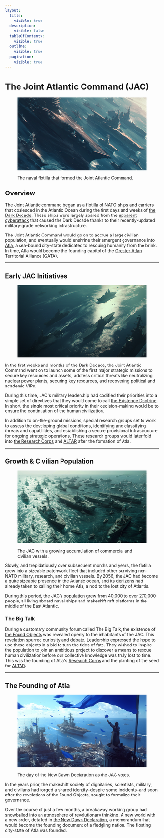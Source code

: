 ```yaml
---
layout:
  title:
    visible: true
  description:
    visible: false
  tableOfContents:
    visible: true
  outline:
    visible: true
  pagination:
    visible: true
---
```


# The Joint Atlantic Command (JAC)

<figure><img src="../../../.gitbook/assets/jac_02.png" alt=""><figcaption><p>The naval flotilla that formed the Joint Atlantic Command.</p></figcaption></figure>

## Overview

The Joint Atlantic command began as a flotilla of NATO ships and carriers that coalesced in the Atlantic Ocean during the first days and weeks of [the Dark Decade](../../history/the-dark-decade.md). These ships were largely spared from the [apparent cyberattack](../../science-and-tech/the-daemon-virus.md) that caused the Dark Decade thanks to their recently-updated military-grade networking infrastructure.

The Joint Atlantic Command would go on to accrue a large civilian population, and eventually would enshrine their emergent governance into [Atla](../key-locations/atla.md), a sea-bound city-state dedicated to rescuing humanity from the brink. In time, Atla would become the founding capitol of the [Greater Atlan Territorial Alliance (GATA)](../the-basics.md).

***

## Early JAC Initiatives

<figure><img src="../../../.gitbook/assets/jac_01.png" alt="" width="563"><figcaption></figcaption></figure>

In the first weeks and months of the Dark Decade, the Joint Atlantic Command went on to launch some of the first major strategic missions to secure key resources and assets, address critical threats like neutralizing nuclear power plants, securing key resources, and recovering political and academic VIPs.

During this time, JAC's military leadership had codified their priorities into a simple set of directives that they would come to call [the Existence Doctrine](../military-and-defense/existence-doctrine.md). In short, the single most critical priority in their decision-making would be to ensure the continuation of the human civilization.

In addition to on-the-ground missions, special research groups set to work to assess the developing global conditions, identifying and classifying threats and capabilities, and establishing a secure provisional infrastructure for ongoing strategic operations. These research groups would later fold into [the Research Corps](../../sol/institutions/the-research-corps.md) and [ALTAR](../institutions/altar.md) after the formation of Atla.

***

## Growth & Civilian Population

<figure><img src="../../../.gitbook/assets/nomoney420_flotilla_of_civillian_naval_ships_and_smaller_vessel_b6511f5d-21ac-4003-bb21-4c585286f74b.png" alt="" width="563"><figcaption><p>The JAC with a growing accumulation of commercial and civilian vessels.</p></figcaption></figure>

Slowly, and trepidatiously over subsequent months and years, the flotilla grew into a sizeable patchwork fleet that included other surviving non-NATO military, research, and civilian vessels. By 2056, the JAC had become a quite sizeable presence in the Atlantic ocean, and its denizens had already taken to calling their home Atla, a nod to the lost city of Atlantis.

During this period, the JAC’s population grew from 40,000 to over 270,000 people, all living aboard naval ships and makeshift raft platforms in the middle of the East Atlantic.

### The Big Talk

During a customary community forum called The Big Talk, the existence of [the Found Objects](../../science-and-tech/found-objects.md) was revealed openly to the inhabitants of the JAC. This revelation spurred curiosity and debate. Leadership expressed the hope to use these objects in a bid to turn the tides of fate. They wished to inspire the population to join an ambitious project to discover a means to rescue human civilization before our collective knowledge was truly lost to time. This was the founding of Atla's [Research Corps](../../sol/institutions/the-research-corps.md) and the planting of the seed for [ALTAR](../institutions/altar.md).

***

## The Founding of Atla

<figure><img src="../../../.gitbook/assets/nomoney420_extreme_close_up_from_the_deck_of_future_celebrating_16c8eaf2-2911-4e01-8504-1ee66893afe4.png" alt="" width="563"><figcaption><p>The day of the New Dawn Declaration as the JAC votes.</p></figcaption></figure>

In the years prior, the makeshift society of dignitaries, scientists, military, and civilians had forged a shared identity–despite some incidents–and soon after the revelations of the Found Objects, sought to formalize their governance.&#x20;

Over the course of just a few months, a breakaway working group had snowballed into an atmosphere of revolutionary thinking. A new world with a new order, detailed in [the New Dawn Declaration](new-dawn-declaration.md), a memorandum that would become the founding document of a fledgling nation. The floating city-state of Atla was founded.

